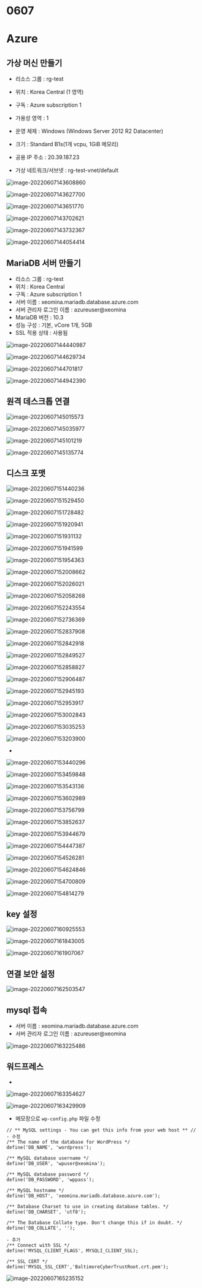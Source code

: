 # 0607

# Azure

## 가상 머신 만들기

- 리소스 그룹 :  rg-test

- 위치 : Korea Central (1 영역)

- 구독 : Azure subscription 1

- 가용성 영역 : 1

- 운영 체제 :  Windows (Windows Server 2012 R2 Datacenter)

- 크기 : Standard B1s(1개 vcpu, 1GiB 메모리)

- 공용 IP 주소 : 20.39.187.23

- 가상 네트워크/서브넷 : rg-test-vnet/default


![image-20220607143608860](md-images/0607/image-20220607143608860.png)

![image-20220607143627700](md-images/0607/image-20220607143627700.png)

![image-20220607143651770](md-images/0607/image-20220607143651770.png)

![image-20220607143702621](md-images/0607/image-20220607143702621.png)

![image-20220607143732367](md-images/0607/image-20220607143732367.png)

![image-20220607144054414](md-images/0607/image-20220607144054414.png)

## MariaDB 서버 만들기

- 리소스 그룹 : rg-test
- 위치 : Korea Central
- 구독 : Azure subscription 1
- 서버 이름 : xeomina.mariadb.database.azure.com
- 서버 관리자 로그인 이름 : azureuser@xeomina
- MariaDB 버전 : 10.3
- 성능 구성 : 기본, vCore 1개, 5GB
- SSL 적용 상태 : 사용됨

![image-20220607144440987](md-images/0607/image-20220607144440987.png)

![image-20220607144629734](md-images/0607/image-20220607144629734.png)

![image-20220607144701817](md-images/0607/image-20220607144701817.png)

![image-20220607144942390](md-images/0607/image-20220607144942390.png)



## 원격 데스크톱 연결

![image-20220607145015573](md-images/0607/image-20220607145015573.png)

![image-20220607145035977](md-images/0607/image-20220607145035977.png)

![image-20220607145101219](md-images/0607/image-20220607145101219.png)

![image-20220607145135774](md-images/0607/image-20220607145135774.png)

## 디스크 포맷

![image-20220607151440236](md-images/0607/image-20220607151440236.png)

![image-20220607151529450](md-images/0607/image-20220607151529450.png)

![image-20220607151728482](md-images/0607/image-20220607151728482.png)

![image-20220607151920941](md-images/0607/image-20220607151920941.png)

![image-20220607151931132](md-images/0607/image-20220607151931132.png)

![image-20220607151941599](md-images/0607/image-20220607151941599.png)

![image-20220607151954363](md-images/0607/image-20220607151954363.png)

![image-20220607152008662](md-images/0607/image-20220607152008662.png)

![image-20220607152026021](md-images/0607/image-20220607152026021.png)

![image-20220607152058268](md-images/0607/image-20220607152058268.png)

![image-20220607152243554](md-images/0607/image-20220607152243554.png)



![image-20220607152736369](md-images/0607/image-20220607152736369.png)

![image-20220607152837908](md-images/0607/image-20220607152837908.png)

![image-20220607152842918](md-images/0607/image-20220607152842918.png)

![image-20220607152849527](md-images/0607/image-20220607152849527.png)

![image-20220607152858827](md-images/0607/image-20220607152858827.png)

![image-20220607152906487](md-images/0607/image-20220607152906487.png)

![image-20220607152945193](md-images/0607/image-20220607152945193.png)

![image-20220607152953917](md-images/0607/image-20220607152953917.png)

![image-20220607153002843](md-images/0607/image-20220607153002843.png)

![image-20220607153035253](md-images/0607/image-20220607153035253.png)

![image-20220607153203900](md-images/0607/image-20220607153203900.png)

*

![image-20220607153440296](md-images/0607/image-20220607153440296.png)

![image-20220607153459848](md-images/0607/image-20220607153459848.png)

![image-20220607153543136](md-images/0607/image-20220607153543136.png)

![image-20220607153602989](md-images/0607/image-20220607153602989.png)

![image-20220607153756799](md-images/0607/image-20220607153756799.png)

![image-20220607153852637](md-images/0607/image-20220607153852637.png)

![image-20220607153944679](md-images/0607/image-20220607153944679.png)



![image-20220607154447387](md-images/0607/image-20220607154447387.png)

![image-20220607154526281](md-images/0607/image-20220607154526281.png)

![image-20220607154624846](md-images/0607/image-20220607154624846.png)

![image-20220607154700809](md-images/0607/image-20220607154700809.png)



![image-20220607154814279](md-images/0607/image-20220607154814279.png)







## key 설정

![image-20220607160925553](md-images/0607/image-20220607160925553.png)



![image-20220607161843005](md-images/0607/image-20220607161843005.png)

![image-20220607161907067](md-images/0607/image-20220607161907067.png)

## 연결 보안 설정

![image-20220607162503547](md-images/0607/image-20220607162503547.png)

## mysql 접속

* 서버 이름 : xeomina.mariadb.database.azure.com
* 서버 관리자 로그인 이름 : azureuser@xeomina

![image-20220607163225486](md-images/0607/image-20220607163225486.png)

## 워드프레스

* 

![image-20220607163354627](md-images/0607/image-20220607163354627.png)

![image-20220607163429909](md-images/0607/image-20220607163429909.png)

* 메모장으로 `wp-config.php` 파일 수정

```
// ** MySQL settings - You can get this info from your web host ** //
- 수정
/** The name of the database for WordPress */
define('DB_NAME', 'wordpress');

/** MySQL database username */
define('DB_USER', 'wpuser@xeomina');

/** MySQL database password */
define('DB_PASSWORD', 'wppass');

/** MySQL hostname */
define('DB_HOST', 'xeomina.mariadb.database.azure.com');

/** Database Charset to use in creating database tables. */
define('DB_CHARSET', 'utf8');

/** The Database Collate type. Don't change this if in doubt. */
define('DB_COLLATE', '');

- 추가
/** Connect with SSL */
define('MYSQL_CLIENT_FLAGS', MYSQLI_CLIENT_SSL);

/** SSL CERT */
define('MYSQL_SSL_CERT','BaltimoreCyberTrustRoot.crt.pem');
```

![image-20220607165235152](md-images/0607/image-20220607165235152.png)